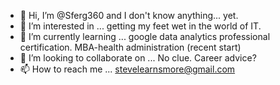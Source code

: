- 👋 Hi, I’m @Sferg360 and I don't know anything... yet.
- 👀 I’m interested in ... getting my feet wet in the world of IT.
- 🌱 I’m currently learning ... google data analytics professional certification. MBA-health administration (recent start) 
- 💞️ I’m looking to collaborate on ... No clue. Career advice?
- 📫 How to reach me ... stevelearnsmore@gmail.com

<!---
Sferg360/Sferg360 is a ✨ special ✨ repository because its `README.md` (this file) appears on your GitHub profile.
You can click the Preview link to take a look at your changes.
--->
